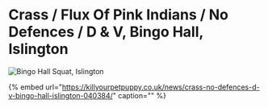 # Crass / Flux Of Pink Indians / No Defences / D & V, Bingo Hall, Islington

![Bingo Hall Squat, Islington](https://user-images.githubusercontent.com/25156451/125361338-1779ea80-e365-11eb-980e-401ed5a18888.jpg)

{% embed url="https://killyourpetpuppy.co.uk/news/crass-no-defences-d-v-bingo-hall-islington-040384/" caption="" %}

